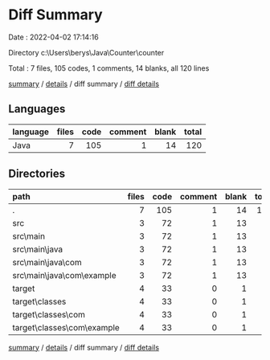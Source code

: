 # Diff Summary

Date : 2022-04-02 17:14:16

Directory c:\Users\berys\Java\Counter\counter

Total : 7 files,  105 codes, 1 comments, 14 blanks, all 120 lines

[summary](results.md) / [details](details.md) / diff summary / [diff details](diff-details.md)

## Languages
| language | files | code | comment | blank | total |
| :--- | ---: | ---: | ---: | ---: | ---: |
| Java | 7 | 105 | 1 | 14 | 120 |

## Directories
| path | files | code | comment | blank | total |
| :--- | ---: | ---: | ---: | ---: | ---: |
| . | 7 | 105 | 1 | 14 | 120 |
| src | 3 | 72 | 1 | 13 | 86 |
| src\main | 3 | 72 | 1 | 13 | 86 |
| src\main\java | 3 | 72 | 1 | 13 | 86 |
| src\main\java\com | 3 | 72 | 1 | 13 | 86 |
| src\main\java\com\example | 3 | 72 | 1 | 13 | 86 |
| target | 4 | 33 | 0 | 1 | 34 |
| target\classes | 4 | 33 | 0 | 1 | 34 |
| target\classes\com | 4 | 33 | 0 | 1 | 34 |
| target\classes\com\example | 4 | 33 | 0 | 1 | 34 |

[summary](results.md) / [details](details.md) / diff summary / [diff details](diff-details.md)